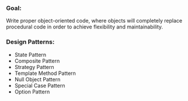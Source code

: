 ### Goal:
Write proper object-oriented code, where objects will completely replace procedural code in order to achieve flexibility and maintainability.

### Design Patterns:
- State Pattern
- Composite Pattern
- Strategy Pattern
- Template Method Pattern
- Null Object Pattern
- Special Case Pattern
- Option Pattern
